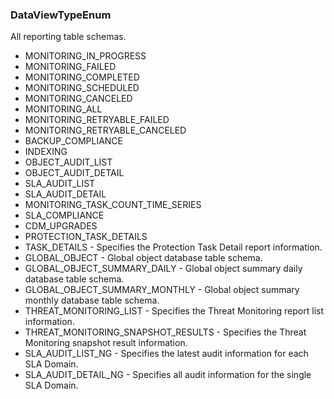### DataViewTypeEnum
All reporting table schemas.

- MONITORING_IN_PROGRESS
- MONITORING_FAILED
- MONITORING_COMPLETED
- MONITORING_SCHEDULED
- MONITORING_CANCELED
- MONITORING_ALL
- MONITORING_RETRYABLE_FAILED
- MONITORING_RETRYABLE_CANCELED
- BACKUP_COMPLIANCE
- INDEXING
- OBJECT_AUDIT_LIST
- OBJECT_AUDIT_DETAIL
- SLA_AUDIT_LIST
- SLA_AUDIT_DETAIL
- MONITORING_TASK_COUNT_TIME_SERIES
- SLA_COMPLIANCE
- CDM_UPGRADES
- PROTECTION_TASK_DETAILS
- TASK_DETAILS - Specifies the Protection Task Detail report information.
- GLOBAL_OBJECT - Global object database table schema.
- GLOBAL_OBJECT_SUMMARY_DAILY - Global object summary daily database table schema.
- GLOBAL_OBJECT_SUMMARY_MONTHLY - Global object summary monthly database table schema.
- THREAT_MONITORING_LIST - Specifies the Threat Monitoring report list information.
- THREAT_MONITORING_SNAPSHOT_RESULTS - Specifies the Threat Monitoring snapshot result information.
- SLA_AUDIT_LIST_NG - Specifies the latest audit information for each SLA Domain.
- SLA_AUDIT_DETAIL_NG - Specifies all audit information for the single SLA Domain.

